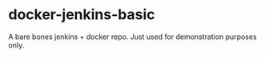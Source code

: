 # docker-jenkins-basic

A bare bones jenkins + docker repo. Just used for demonstration purposes only.